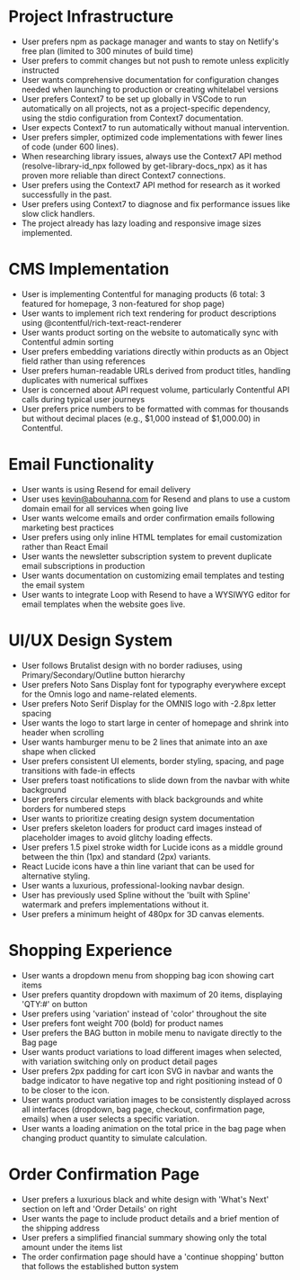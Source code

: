 # Project Infrastructure

- User prefers npm as package manager and wants to stay on Netlify's free plan (limited to 300 minutes of build time)
- User prefers to commit changes but not push to remote unless explicitly instructed
- User wants comprehensive documentation for configuration changes needed when launching to production or creating whitelabel versions
- User prefers Context7 to be set up globally in VSCode to run automatically on all projects, not as a project-specific dependency, using the stdio configuration from Context7 documentation.
- User expects Context7 to run automatically without manual intervention.
- User prefers simpler, optimized code implementations with fewer lines of code (under 600 lines).
- When researching library issues, always use the Context7 API method (resolve-library-id_npx followed by get-library-docs_npx) as it has proven more reliable than direct Context7 connections.
- User prefers using the Context7 API method for research as it worked successfully in the past.
- User prefers using Context7 to diagnose and fix performance issues like slow click handlers.
- The project already has lazy loading and responsive image sizes implemented.

# CMS Implementation

- User is implementing Contentful for managing products (6 total: 3 featured for homepage, 3 non-featured for shop page)
- User wants to implement rich text rendering for product descriptions using @contentful/rich-text-react-renderer
- User wants product sorting on the website to automatically sync with Contentful admin sorting
- User prefers embedding variations directly within products as an Object field rather than using references
- User prefers human-readable URLs derived from product titles, handling duplicates with numerical suffixes
- User is concerned about API request volume, particularly Contentful API calls during typical user journeys
- User prefers price numbers to be formatted with commas for thousands but without decimal places (e.g., $1,000 instead of $1,000.00) in Contentful.

# Email Functionality

- User wants is using Resend for email delivery
- User uses kevin@abouhanna.com for Resend and plans to use a custom domain email for all services when going live
- User wants welcome emails and order confirmation emails following marketing best practices
- User prefers using only inline HTML templates for email customization rather than React Email
- User wants the newsletter subscription system to prevent duplicate email subscriptions in production
- User wants documentation on customizing email templates and testing the email system
- User wants to integrate Loop with Resend to have a WYSIWYG editor for email templates when the website goes live.

# UI/UX Design System

- User follows Brutalist design with no border radiuses, using Primary/Secondary/Outline button hierarchy
- User prefers Noto Sans Display font for typography everywhere except for the Omnis logo and name-related elements.
- User prefers Noto Serif Display for the OMNIS logo with -2.8px letter spacing
- User wants the logo to start large in center of homepage and shrink into header when scrolling
- User wants hamburger menu to be 2 lines that animate into an axe shape when clicked
- User prefers consistent UI elements, border styling, spacing, and page transitions with fade-in effects
- User prefers toast notifications to slide down from the navbar with white background
- User prefers circular elements with black backgrounds and white borders for numbered steps
- User wants to prioritize creating design system documentation
- User prefers skeleton loaders for product card images instead of placeholder images to avoid glitchy loading effects.
- User prefers 1.5 pixel stroke width for Lucide icons as a middle ground between the thin (1px) and standard (2px) variants.
- React Lucide icons have a thin line variant that can be used for alternative styling.
- User wants a luxurious, professional-looking navbar design.
- User has previously used Spline without the 'built with Spline' watermark and prefers implementations without it.
- User prefers a minimum height of 480px for 3D canvas elements.

# Shopping Experience

- User wants a dropdown menu from shopping bag icon showing cart items
- User prefers quantity dropdown with maximum of 20 items, displaying 'QTY:#' on button
- User prefers using 'variation' instead of 'color' throughout the site
- User prefers font weight 700 (bold) for product names
- User prefers the BAG button in mobile menu to navigate directly to the Bag page
- User wants product variations to load different images when selected, with variation switching only on product detail pages
- User prefers 2px padding for cart icon SVG in navbar and wants the badge indicator to have negative top and right positioning instead of 0 to be closer to the icon.
- User wants product variation images to be consistently displayed across all interfaces (dropdown, bag page, checkout, confirmation page, emails) when a user selects a specific variation.
- User wants a loading animation on the total price in the bag page when changing product quantity to simulate calculation.

# Order Confirmation Page

- User prefers a luxurious black and white design with 'What's Next' section on left and 'Order Details' on right
- User wants the page to include product details and a brief mention of the shipping address
- User prefers a simplified financial summary showing only the total amount under the items list
- The order confirmation page should have a 'continue shopping' button that follows the established button system
